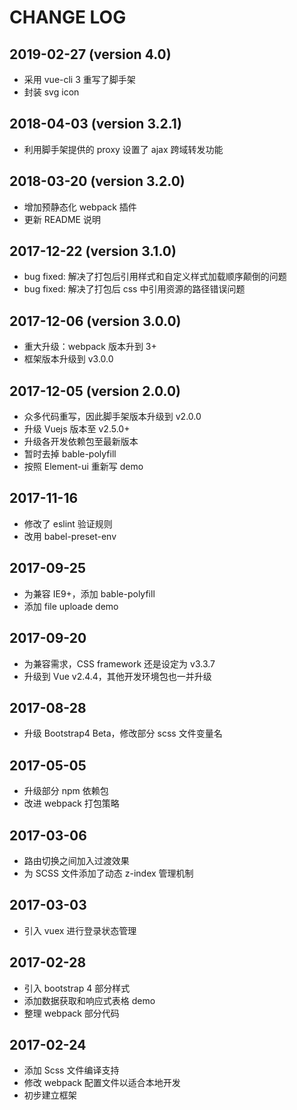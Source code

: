 # CHANGE LOG

## 2019-02-27 (version 4.0)
- 采用 vue-cli 3 重写了脚手架
- 封装 svg icon

## 2018-04-03 (version 3.2.1)
- 利用脚手架提供的 proxy 设置了 ajax 跨域转发功能

## 2018-03-20 (version 3.2.0)
- 增加预静态化 webpack 插件
- 更新 README 说明

## 2017-12-22 (version 3.1.0)
- bug fixed: 解决了打包后引用样式和自定义样式加载顺序颠倒的问题
- bug fixed: 解决了打包后 css 中引用资源的路径错误问题

## 2017-12-06 (version 3.0.0)
- 重大升级：webpack 版本升到 3+
- 框架版本升级到 v3.0.0

## 2017-12-05 (version 2.0.0)
- 众多代码重写，因此脚手架版本升级到 v2.0.0
- 升级 Vuejs 版本至 v2.5.0+
- 升级各开发依赖包至最新版本
- 暂时去掉 bable-polyfill
- 按照 Element-ui 重新写 demo

## 2017-11-16
- 修改了 eslint 验证规则
- 改用 babel-preset-env

## 2017-09-25
- 为兼容 IE9+，添加 bable-polyfill
- 添加 file uploade demo

## 2017-09-20
- 为兼容需求，CSS framework 还是设定为 v3.3.7
- 升级到 Vue v2.4.4，其他开发环境包也一并升级

## 2017-08-28
- 升级 Bootstrap4 Beta，修改部分 scss 文件变量名

## 2017-05-05
- 升级部分 npm 依赖包
- 改进 webpack 打包策略

## 2017-03-06
- 路由切换之间加入过渡效果
- 为 SCSS 文件添加了动态 z-index 管理机制

## 2017-03-03
- 引入 vuex 进行登录状态管理

## 2017-02-28
- 引入 bootstrap 4 部分样式
- 添加数据获取和响应式表格 demo
- 整理 webpack 部分代码

## 2017-02-24
- 添加 Scss 文件编译支持
- 修改 webpack 配置文件以适合本地开发
- 初步建立框架
